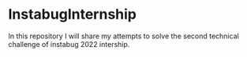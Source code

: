 # InstabugInternship
In this repository I will share my attempts to solve the second technical challenge of instabug 2022 intership.

